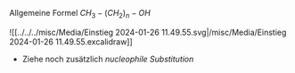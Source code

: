 Allgemeine Formel $CH_{3}-(CH_{2})_{n}-OH$ 

![[../../../misc/Media/Einstieg 2024-01-26 11.49.55.svg|/misc/Media/Einstieg 2024-01-26 11.49.55.excalidraw]]

- Ziehe noch zusätzlich *nucleophile Substitution* 